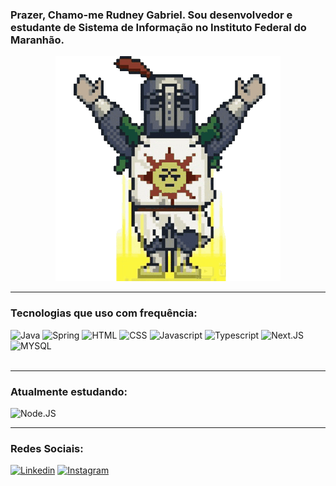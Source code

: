 ### Prazer, Chamo-me Rudney Gabriel. Sou desenvolvedor e estudante de Sistema de Informação no Instituto Federal do Maranhão.

<div style="text-align:center;">
  <img src="solaira-gif-unscreen.gif" alt="Solaire Praise to the sun">
</div>

<hr>

### Tecnologias que uso com frequência:

<div>
  <img alt="Java" src="https://img.shields.io/badge/Java-ED8B00?style=for-the-badge&logo=openjdk&logoColor=white" />
  <img alt="Spring" src="https://img.shields.io/badge/Spring-6DB33F.svg?style=for-the-badge&logo=Spring&logoColor=white" />
  <img alt="HTML" src="https://img.shields.io/badge/HTML5-E34F26.svg?style=for-the-badge&logo=HTML5&logoColor=white" />
  <img alt="CSS" src="https://img.shields.io/badge/CSS-663399.svg?style=for-the-badge&logo=CSS&logoColor=white" />
  <img alt="Javascript" src="https://img.shields.io/badge/JavaScript-F7DF1E.svg?style=for-the-badge&logo=JavaScript&logoColor=black" />
  <img alt="Typescript" src="https://img.shields.io/badge/TypeScript-3178C6.svg?style=for-the-badge&logo=TypeScript&logoColor=white" />
  <img alt="Next.JS" src="https://img.shields.io/badge/Next.js-000000.svg?style=for-the-badge&logo=nextdotjs&logoColor=white"/>
  <img alt="MYSQL" src="https://img.shields.io/badge/MySQL-4479A1.svg?style=for-the-badge&logo=MySQL&logoColor=white"/>
<div>

<br>
<hr>

### Atualmente estudando:
<img alt="Node.JS" src="https://img.shields.io/badge/Node.js-5FA04E.svg?style=for-the-badge&logo=nodedotjs&logoColor=white"/>

<br>
<hr>

### Redes Sociais:

[![Linkedin](https://img.shields.io/badge/LinkedIn-0077B5?style=for-the-badge&logo=linkedin&logoColor=white)](www.linkedin.com/in/rudney-fonseca)
[![Instagram](https://img.shields.io/badge/Instagram-FF0069.svg?style=for-the-badge&logo=Instagram&logoColor=white)](https://www.instagram.com/rudneygabriel_/)
